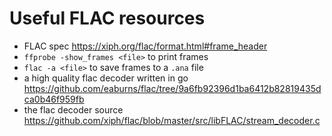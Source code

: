 # Useful FLAC resources

- FLAC spec https://xiph.org/flac/format.html#frame_header
- `ffprobe -show_frames <file>` to print frames
-  `flac -a <file>` to save frames to a `.ana` file
-  a high quality flac decoder written in go https://github.com/eaburns/flac/tree/9a6fb92396d1ba6412b82819435dca0b46f959fb
-  the flac decoder source https://github.com/xiph/flac/blob/master/src/libFLAC/stream_decoder.c